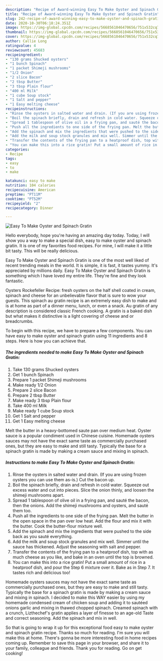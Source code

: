 ```yaml
---
description: "Recipe of Award-winning Easy To Make Oyster and Spinach Gratin"
title: "Recipe of Award-winning Easy To Make Oyster and Spinach Gratin"
slug: 242-recipe-of-award-winning-easy-to-make-oyster-and-spinach-gratin
date: 2020-10-30T06:18:24.351Z
image: https://img-global.cpcdn.com/recipes/5668561046470656/751x532cq70/easy-to-make-oyster-and-spinach-gratin-recipe-main-photo.jpg
thumbnail: https://img-global.cpcdn.com/recipes/5668561046470656/751x532cq70/easy-to-make-oyster-and-spinach-gratin-recipe-main-photo.jpg
cover: https://img-global.cpcdn.com/recipes/5668561046470656/751x532cq70/easy-to-make-oyster-and-spinach-gratin-recipe-main-photo.jpg
author: Callie Long
ratingvalue: 4
reviewcount: 45683
recipeingredient:
- "130 grams Shucked oysters"
- "1 bunch Spinach"
- "1 packet Shimeji mushrooms"
- "1/2 Onion"
- "2 slice Bacon"
- "2 tbsp Butter"
- "3 tbsp Plain flour"
- "400 ml Milk"
- "1 cube Soup stock"
- "1 Salt and pepper"
- "1 Easy melting cheese"
recipeinstructions:
- "Rinse the oysters in salted water and drain. (If you are using frozen oysters you can use them as-is.) Cut the bacon up."
- "Boil the spinach briefly, drain and refresh in cold water. Squeeze out excess water and cut into pieces. Slice the onion thinly, and loosen the shimeji mushrooms apart."
- "Spread 1 tablespoon of olive oil in a frying pan, and sauté the bacon, then the onions. Add the shimeji mushrooms and oysters, and sauté them too."
- "Push all the ingredients to one side of the frying pan. Melt the butter in the open space in the pan over low heat. Add the flour and mix it with the butter. Cook the butter-flour mixture well."
- "Add the spinach and mix the ingredients that were pushed to the side back as you sauté everything."
- "Add the milk and soup stock granules and mix well. Simmer until the sauce has thickened. Adjust the seasoning with salt and pepper."
- "Transfer the contents of the frying pan to a heatproof dish, top with as much cheese as you like, and bake in an oven until the top is browned."
- "You can make this into a rice gratin! Put a small amount of rice in a heatproof dish, and pour the Step 6 mixture over it. Bake as in Step 7. It tastes rich and delicious too!"
categories:
- Recipe
tags:
- easy
- to
- make

katakunci: easy to make 
nutrition: 104 calories
recipecuisine: American
preptime: "PT11M"
cooktime: "PT52M"
recipeyield: "2"
recipecategory: Dinner

---
```



![Easy To Make Oyster and Spinach Gratin](https://img-global.cpcdn.com/recipes/5668561046470656/751x532cq70/easy-to-make-oyster-and-spinach-gratin-recipe-main-photo.jpg)

Hello everybody, hope you're having an amazing day today. Today, I will show you a way to make a special dish, easy to make oyster and spinach gratin. It is one of my favorites food recipes. For mine, I will make it a little bit tasty. This will be really delicious.

Easy To Make Oyster and Spinach Gratin is one of the most well liked of recent trending meals in the world. It is simple, it is fast, it tastes yummy. It's appreciated by millions daily. Easy To Make Oyster and Spinach Gratin is something which I have loved my entire life. They're fine and they look fantastic.

Oysters Rockefeller Recipe: fresh oysters on the half shell coated in cream, spinach and cheese for an unbelievable flavor that is sure to wow your guests. This spinach au gratin recipe is an extremely easy dish to make and is at home as part of a dinner menu, lunch, or even a snack. Au gratin of any description is considered classic French cooking. A gratin is a baked dish but what makes it distinctive is a light covering of cheese and or breadcrumbs.


To begin with this recipe, we have to prepare a few components. You can have easy to make oyster and spinach gratin using 11 ingredients and 8 steps. Here is how you can achieve that.

<!--inarticleads1-->

##### The ingredients needed to make Easy To Make Oyster and Spinach Gratin:

1. Take 130 grams Shucked oysters
1. Get 1 bunch Spinach
1. Prepare 1 packet Shimeji mushrooms
1. Make ready 1/2 Onion
1. Prepare 2 slice Bacon
1. Prepare 2 tbsp Butter
1. Make ready 3 tbsp Plain flour
1. Take 400 ml Milk
1. Make ready 1 cube Soup stock
1. Get 1 Salt and pepper
1. Get 1 Easy melting cheese


Melt the butter in a heavy-bottomed saute pan over medium heat. Oyster sauce is a popular condiment used in Chinese cuisine. Homemade oysters sauces may not have the exact same taste as commercially purchased ones, but they are easy to make and still tasty. Typically the base for a spinach gratin is made by making a cream sauce and mixing in spinach. 

<!--inarticleads2-->

##### Instructions to make Easy To Make Oyster and Spinach Gratin:

1. Rinse the oysters in salted water and drain. (If you are using frozen oysters you can use them as-is.) Cut the bacon up.
1. Boil the spinach briefly, drain and refresh in cold water. Squeeze out excess water and cut into pieces. Slice the onion thinly, and loosen the shimeji mushrooms apart.
1. Spread 1 tablespoon of olive oil in a frying pan, and sauté the bacon, then the onions. Add the shimeji mushrooms and oysters, and sauté them too.
1. Push all the ingredients to one side of the frying pan. Melt the butter in the open space in the pan over low heat. Add the flour and mix it with the butter. Cook the butter-flour mixture well.
1. Add the spinach and mix the ingredients that were pushed to the side back as you sauté everything.
1. Add the milk and soup stock granules and mix well. Simmer until the sauce has thickened. Adjust the seasoning with salt and pepper.
1. Transfer the contents of the frying pan to a heatproof dish, top with as much cheese as you like, and bake in an oven until the top is browned.
1. You can make this into a rice gratin! Put a small amount of rice in a heatproof dish, and pour the Step 6 mixture over it. Bake as in Step 7. It tastes rich and delicious too!


Homemade oysters sauces may not have the exact same taste as commercially purchased ones, but they are easy to make and still tasty. Typically the base for a spinach gratin is made by making a cream sauce and mixing in spinach. I decided to make this WAY easier by using my homemade condensed cream of chicken soup and adding it to sautéed onions garlic and mixing in thawed chopped spinach. Creamed spinach with a crunch, Lizthechef&#39;s gratin applies a layer of finesse to an age-old Taste and correct seasoning. Add the spinach and mix in well. 

So that is going to wrap it up for this exceptional food easy to make oyster and spinach gratin recipe. Thanks so much for reading. I'm sure you will make this at home. There's gonna be more interesting food in home recipes coming up. Remember to save this page in your browser, and share it to your family, colleague and friends. Thank you for reading. Go on get cooking!

